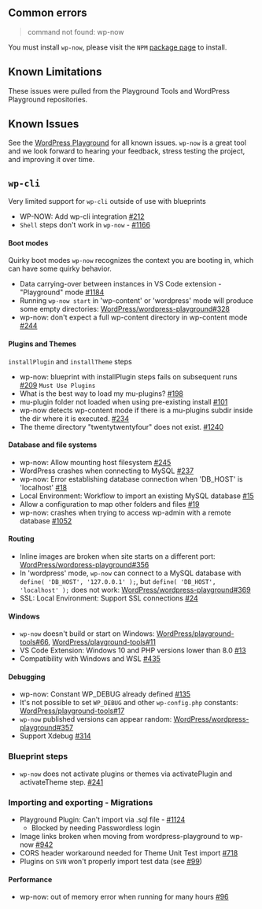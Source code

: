 ## Common errors
> command not found: wp-now

You must install `wp-now`, please visit the `NPM` [package page](https://www.npmjs.com/package/@wp-now/wp-now#known-issues) to install.

## Known Limitations
These issues were pulled from the Playground Tools and WordPress Playground repositories. 

## Known Issues
See the [WordPress Playground](https://github.com/WordPress/playground-tools/labels/wp-now) for all known issues. `wp-now` is a great tool and we look forward to hearing your feedback, stress testing the project, and improving it over time.


## `wp-cli`
Very limited support for `wp-cli` outside of use with blueprints
- WP-NOW: Add wp-cli integration [#212](https://github.com/WordPress/playground-tools/pull/212)
- `Shell` steps don't work in `wp-now` - [#1166](https://github.com/WordPress/wordpress-playground/issues/1166)


#### Boot modes
Quirky boot modes
`wp-now` recognizes the context you are booting in, which can have some quirky behavior.
- Data carrying-over between instances in VS Code extension - "Playground" mode [#1184](https://github.com/WordPress/wordpress-playground/issues/1184)
- Running `wp-now start` in 'wp-content' or 'wordpress' mode will produce some empty directories: [WordPress/wordpress-playground#328](https://github.com/WordPress/wordpress-playground/issues/328)
- wp-now: don't expect a full wp-content directory in wp-content mode [#244](https://github.com/WordPress/playground-tools/issues/244)

#### Plugins and Themes
`installPlugin` and `installTheme` steps
- wp-now: blueprint with installPlugin steps fails on subsequent runs [#209](https://github.com/WordPress/playground-tools/issues/209)
`Must Use Plugins`
- What is the best way to load my mu-plugins? [#198](https://github.com/WordPress/playground-tools/issues/198)
- mu-plugin folder not loaded when using pre-existing install [#101](https://github.com/WordPress/playground-tools/issues/101)
- wp-now detects wp-content mode if there is a mu-plugins subdir inside the dir where it is executed. [#234](https://github.com/WordPress/playground-tools/issues/234)
- The theme directory "twentytwentyfour" does not exist. [#1240](https://github.com/WordPress/wordpress-playground/issues/1240)


#### Database and file systems
- wp-now: Allow mounting host filesystem [#245](https://github.com/WordPress/playground-tools/issues/245)
- WordPress crashes when connecting to MySQL [#237](https://github.com/WordPress/playground-tools/issues/237)
- wp-now: Error establishing database connection when 'DB_HOST' is 'localhost' [#18](https://github.com/WordPress/playground-tools/issues/18)
- Local Environment: Workflow to import an existing MySQL database [#15](https://github.com/WordPress/playground-tools/issues/15)
- Allow a configuration to map other folders and files [#19](https://github.com/WordPress/playground-tools/issues/19)
- wp-now: crashes when trying to access wp-admin with a remote database [#1052](https://github.com/WordPress/wordpress-playground/issues/1052)


#### Routing
-   Inline images are broken when site starts on a different port: [WordPress/wordpress-playground#356](https://github.com/WordPress/wordpress-playground/issues/356)
-   In 'wordpress' mode, `wp-now` can connect to a MySQL database with `define( 'DB_HOST', '127.0.0.1' );`, but `define( 'DB_HOST', 'localhost' );` does not work: [WordPress/wordpress-playground#369](https://github.com/WordPress/wordpress-playground/issues/369)
- SSL: Local Environment: Support SSL connections [#24](https://github.com/WordPress/playground-tools/issues/24)

#### Windows
-   `wp-now` doesn't build or start on Windows: [WordPress/playground-tools#66](https://github.com/WordPress/playground-tools/issues/66), [WordPress/playground-tools#11](https://github.com/WordPress/playground-tools/issues/11)
- VS Code Extension: Windows 10 and PHP versions lower than 8.0 [#13](https://github.com/WordPress/playground-tools/issues/13)
- Compatibility with Windows and WSL [#435](https://github.com/WordPress/wordpress-playground/issues/435)

#### Debugging
- wp-now: Constant WP_DEBUG already defined [#135](https://github.com/WordPress/playground-tools/issues/135)
-   It's not possible to set `WP_DEBUG` and other `wp-config.php` constants: [WordPress/playground-tools#17](https://github.com/WordPress/playground-tools/issues/17)
-   `wp-now` published versions can appear random: [WordPress/wordpress-playground#357](https://github.com/WordPress/wordpress-playground/issues/357)
- Support Xdebug [#314](https://github.com/WordPress/wordpress-playground/issues/314)

### Blueprint steps
- `wp-now` does not activate plugins or themes via activatePlugin and activateTheme step. [#241](https://github.com/WordPress/playground-tools/issues/241)


### Importing and exporting - Migrations
- Playground Plugin: Can't import via .sql file - [#1124](https://github.com/WordPress/wordpress-playground/issues/1201)
  - Blocked by needing Passwordless login 
- Image links broken when moving from wordpress-playground to wp-now [#942](https://github.com/WordPress/wordpress-playground/issues/942)
- CORS header workaround needed for Theme Unit Test import [#718](https://github.com/WordPress/wordpress-playground/issues/718)
- Plugins on `SVN` won't properly import test data (see [#99](https://github.com/WordPress/blueprints-library/issues/99))

#### Performance
- wp-now: out of memory error when running for many hours [#96](https://github.com/WordPress/playground-tools/issues/96)